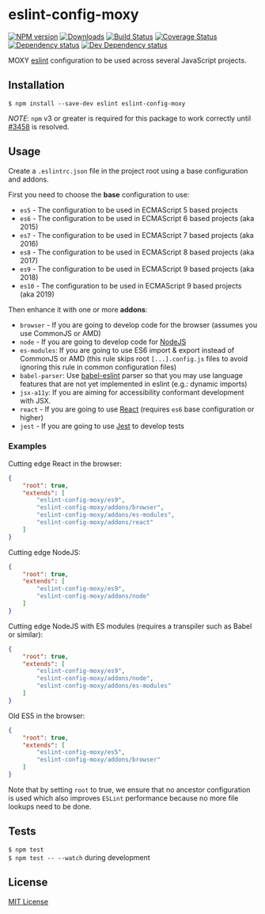 # eslint-config-moxy

[![NPM version][npm-image]][npm-url] [![Downloads][downloads-image]][npm-url] [![Build Status][travis-image]][travis-url] [![Coverage Status][codecov-image]][codecov-url] [![Dependency status][david-dm-image]][david-dm-url] [![Dev Dependency status][david-dm-dev-image]][david-dm-dev-url]

[npm-url]:https://npmjs.org/package/eslint-config-moxy
[npm-image]:http://img.shields.io/npm/v/eslint-config-moxy.svg
[downloads-image]:http://img.shields.io/npm/dm/eslint-config-moxy.svg
[travis-url]:https://travis-ci.org/moxystudio/eslint-config-moxy
[travis-image]:http://img.shields.io/travis/moxystudio/eslint-config-moxy/master.svg
[codecov-url]:https://codecov.io/gh/moxystudio/eslint-config-moxy
[codecov-image]:https://img.shields.io/codecov/c/github/moxystudio/eslint-config-moxy/master.svg
[david-dm-url]:https://david-dm.org/moxystudio/eslint-config-moxy
[david-dm-image]:https://img.shields.io/david/moxystudio/eslint-config-moxy.svg
[david-dm-dev-url]:https://david-dm.org/moxystudio/eslint-config-moxy?type=dev
[david-dm-dev-image]:https://img.shields.io/david/dev/moxystudio/eslint-config-moxy.svg

MOXY [eslint](http://eslint.org/) configuration to be used across several JavaScript projects.


## Installation

`$ npm install --save-dev eslint eslint-config-moxy`

*NOTE*: `npm` v3 or greater is required for this package to work correctly until [#3458](https://github.com/eslint/eslint/issues/3458) is resolved.


## Usage

Create a `.eslintrc.json` file in the project root using a base configuration and addons.

First you need to choose the **base** configuration to use:

- `es5` - The configuration to be used in ECMAScript 5 based projects
- `es6` - The configuration to be used in ECMAScript 6 based projects (aka 2015)
- `es7` - The configuration to be used in ECMAScript 7 based projects (aka 2016)
- `es8` - The configuration to be used in ECMAScript 8 based projects (aka 2017)
- `es9` - The configuration to be used in ECMAScript 9 based projects (aka 2018)
- `es10` - The configuration to be used in ECMAScript 9 based projects (aka 2019)

Then enhance it with one or more **addons**:

- `browser` - If you are going to develop code for the browser (assumes you use CommonJS or AMD)
- `node` - If you are going to develop code for [NodeJS](nodejs.org)
- `es-modules`: If you are going to use ES6 import & export instead of CommonJS or AMD (this rule skips root `[...].config.js` files to avoid ignoring this rule in common configuration files)
- `babel-parser`: Use [babel-eslint](https://github.com/babel/babel-eslint) parser so that you may use language features that are not yet implemented in eslint (e.g.: dynamic imports)
- `jsx-a11y`: If you are aiming for accessibility conformant development with JSX.
- `react` - If you are going to use [React](https://reactjs.org/) (requires `es6` base configuration or higher)
- `jest` - If you are going to use [Jest](https://facebook.github.io/jest/) to develop tests


### Examples

Cutting edge React in the browser:

```json
{
    "root": true,
    "extends": [
        "eslint-config-moxy/es9",
        "eslint-config-moxy/addons/browser",
        "eslint-config-moxy/addons/es-modules",
        "eslint-config-moxy/addons/react"
    ]
}
```

Cutting edge NodeJS:

```json
{
    "root": true,
    "extends": [
        "eslint-config-moxy/es9",
        "eslint-config-moxy/addons/node"
    ]
}
```

Cutting edge NodeJS with ES modules (requires a transpiler such as Babel or similar):

```json
{
    "root": true,
    "extends": [
        "eslint-config-moxy/es9",
        "eslint-config-moxy/addons/node",
        "eslint-config-moxy/addons/es-modules"
    ]
}
```

Old ES5 in the browser:

```json
{
    "root": true,
    "extends": [
        "eslint-config-moxy/es5",
        "eslint-config-moxy/addons/browser"
    ]
}
```

Note that by setting `root` to true, we ensure that no ancestor configuration is used which also improves `ESLint` performance because no more file lookups need to be done.


## Tests

`$ npm test`   
`$ npm test -- --watch` during development


## License

[MIT License](http://opensource.org/licenses/MIT)
